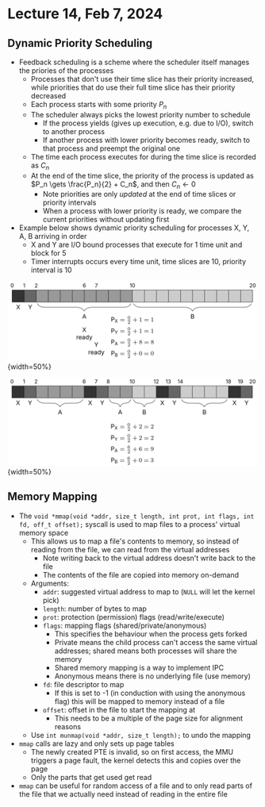 # Lecture 14, Feb 7, 2024

## Dynamic Priority Scheduling

* Feedback scheduling is a scheme where the scheduler itself manages the priories of the processes
	* Processes that don't use their time slice has their priority increased, while priorities that do use their full time slice has their priority decreased
	* Each process starts with some priority $P_n$
	* The scheduler always picks the lowest priority number to schedule
		* If the process yields (gives up execution, e.g. due to I/O), switch to another process
		* If another process with lower priority becomes ready, switch to that process and preempt the original one
	* The time each process executes for during the time slice is recorded as $C_n$
	* At the end of the time slice, the priority of the process is updated as $P_n \gets \frac{P_n}{2} + C_n$, and then $C_n \gets 0$
		* Note priorities are only *updated* at the end of time slices or priority intervals
		* When a process with lower priority is ready, we compare the current priorities without updating first
* Example below shows dynamic priority scheduling for processes X, Y, A, B arriving in order
	* X and Y are I/O bound processes that execute for 1 time unit and block for 5
	* Timer interrupts occurs every time unit, time slices are 10, priority interval is 10

![Scheduling for the case above if all processes start with priority 0.](./imgs/lec14_1.png){width=50%}

![Scheduling for the case above if A and B have priority 6, X and Y have 0.](./imgs/lec14_2.png){width=50%}

## Memory Mapping

* The `void *mmap(void *addr, size_t length, int prot, int flags, int fd, off_t offset);` syscall is used to map files to a process' virtual memory space
	* This allows us to map a file's contents to memory, so instead of reading from the file, we can read from the virtual addresses
		* Note writing back to the virtual address doesn't write back to the file
		* The contents of the file are copied into memory on-demand
	* Arguments:
		* `addr`: suggested virtual address to map to (`NULL` will let the kernel pick)
		* `length`: number of bytes to map
		* `prot`: protection (permission) flags (read/write/execute)
		* `flags`: mapping flags (shared/private/anonymous)
			* This specifies the behaviour when the process gets forked
			* Private means the child process can't access the same virtual addresses; shared means both processes will share the memory
			* Shared memory mapping is a way to implement IPC
			* Anonymous means there is no underlying file (use memory)
		* `fd`: file descriptor to map
			* If this is set to -1 (in conduction with using the anonymous flag) this will be mapped to memory instead of a file
		* `offset`: offset in the file to start the mapping at
			* This needs to be a multiple of the page size for alignment reasons
	* Use `int munmap(void *addr, size_t length);` to undo the mapping
* `mmap` calls are lazy and only sets up page tables
	* The newly created PTE is invalid, so on first access, the MMU triggers a page fault, the kernel detects this and copies over the page
	* Only the parts that get used get read
* `mmap` can be useful for random access of a file and to only read parts of the file that we actually need instead of reading in the entire file

